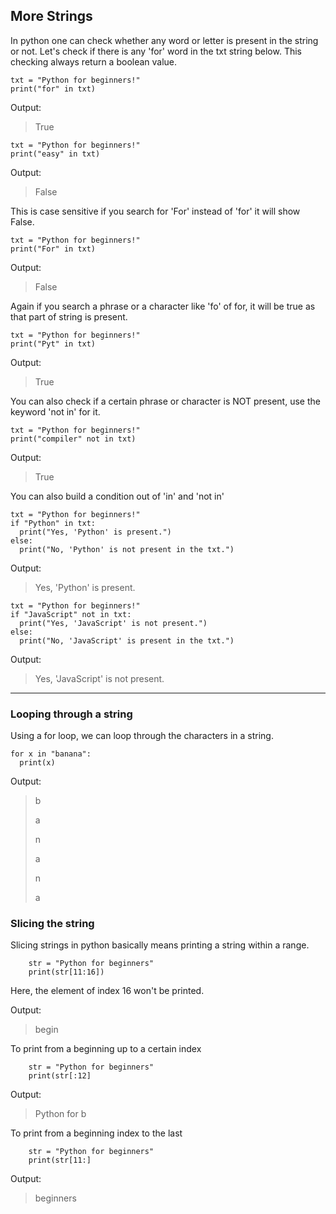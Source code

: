 ## More Strings

In python one can check whether any word or letter is present in the string or not.
Let's check if there is any 'for' word in the txt string below. This checking always return a boolean value.

    txt = "Python for beginners!"
    print("for" in txt)
    
Output:
> True

    txt = "Python for beginners!"
    print("easy" in txt)
    
Output:
> False

This is case sensitive if you search for 'For' instead of 'for' it will show False.

    txt = "Python for beginners!"
    print("For" in txt)
    
Output:
> False

Again if you search a phrase or a character like 'fo' of for, it will be true as that part of string is present.

    txt = "Python for beginners!"
    print("Pyt" in txt)
    
Output:
> True

You can also check if a certain phrase or character is NOT present, use the keyword 'not in' for it.

    txt = "Python for beginners!"
    print("compiler" not in txt)
    
Output:
> True

You can also build a condition out of 'in' and 'not in'

    txt = "Python for beginners!"
    if "Python" in txt:
      print("Yes, 'Python' is present.")
    else:
      print("No, 'Python' is not present in the txt.")
      
Output:
> Yes, 'Python' is present.

    txt = "Python for beginners!"
    if "JavaScript" not in txt:
      print("Yes, 'JavaScript' is not present.")
    else:
      print("No, 'JavaScript' is present in the txt.")

Output:
> Yes, 'JavaScript' is not present.

---------

### Looping through a string

Using a for loop, we can loop through the characters in a string.

    for x in "banana":
      print(x)

Output:
> b
> 
> a
> 
> n
> 
> a
> 
> n
> 
> a

### Slicing the string 

Slicing strings in python basically means printing a string within a range.

        str = "Python for beginners"
        print(str[11:16])

Here, the element of index 16 won't be printed.

Output:
> begin

To print from a beginning up to a certain index

        str = "Python for beginners"
        print(str[:12]

Output:
> Python for b

To print from a beginning index to the last

        str = "Python for beginners"
        print(str[11:]
        
Output:
> beginners

